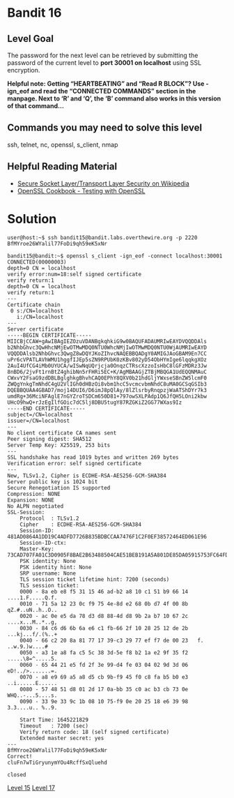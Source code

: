 <h1>Bandit 16</h1>

<h2 id="level-goal">Level Goal</h2>
<p>The password for the next level can be retrieved by submitting the
password of the current level to <strong>port 30001 on localhost</strong> using
SSL encryption.</p>

<p><strong>Helpful note: Getting “HEARTBEATING” and “Read R BLOCK”? Use
-ign_eof and read the “CONNECTED COMMANDS” section in the manpage.
Next to ‘R’ and ‘Q’, the ‘B’ command also works in this version of
that command…</strong></p>

<h2 id="commands-you-may-need-to-solve-this-level">Commands you may need to solve this level</h2>
<p>ssh, telnet, nc, openssl, s_client, nmap</p>

<h2 id="helpful-reading-material">Helpful Reading Material</h2>
<ul>
  <li><a href="https://en.wikipedia.org/wiki/Secure_Socket_Layer">Secure Socket Layer/Transport Layer Security on Wikipedia</a></li>
  <li><a href="https://www.feistyduck.com/library/openssl-cookbook/online/ch-testing-with-openssl.html">OpenSSL Cookbook - Testing with OpenSSL</a></li>
</ul>


<h1>Solution</h1>

```
user@host:~$ ssh bandit15@bandit.labs.overthewire.org -p 2220
BfMYroe26WYalil77FoDi9qh59eK5xNr

bandit15@bandit:~$ openssl s_client -ign_eof -connect localhost:30001
CONNECTED(00000003)
depth=0 CN = localhost
verify error:num=18:self signed certificate
verify return:1
depth=0 CN = localhost
verify return:1
---
Certificate chain
 0 s:/CN=localhost
   i:/CN=localhost
---
Server certificate
-----BEGIN CERTIFICATE-----
MIICBjCCAW+gAwIBAgIEZOzuVDANBgkqhkiG9w0BAQUFADAUMRIwEAYDVQQDDAls
b2NhbGhvc3QwHhcNMjEwOTMwMDQ0NTU0WhcNMjIwOTMwMDQ0NTU0WjAUMRIwEAYD
VQQDDAlsb2NhbGhvc3QwgZ8wDQYJKoZIhvcNAQEBBQADgY0AMIGJAoGBAM9En7CC
uPr6cVPATLAVhWMU1hggfIJEp5sZN9RPUbK0zKBv802yD54ObHYmIge6lqqkgXOz
2AuI4UfCG4iMb0UYUCA/wISwNqUQrjcja0OnqzCTRscXzzoIsHbC8lGFzMDRz3Jw
8nBD6/2jvFt1rnBtZ4ghibNn5rFHRi5EC+K/AgMBAAGjZTBjMBQGA1UdEQQNMAuC
CWxvY2FsaG9zdDBLBglghkgBhvhCAQ0EPhY8QXV0b21hdGljYWxseSBnZW5lcmF0
ZWQgYnkgTmNhdC4gU2VlIGh0dHBzOi8vbm1hcC5vcmcvbmNhdC8uMA0GCSqGSIb3
DQEBBQUAA4GBAD7/moj14DUI6/D6imJ8pQlAy/8lZlsrbyRnqpzjWaATShDYr7k3
umdRg+36MciNFAglE7nGYZroTSDCm650D81+797owSXLPAdp1Q6JfQH5LOni2kbw
UHcO9hwQ+rJzEgIlfGOic7dC5lj8DBU5tugY87RZGKiZ2GG77WXas9Iz
-----END CERTIFICATE-----
subject=/CN=localhost
issuer=/CN=localhost
---
No client certificate CA names sent
Peer signing digest: SHA512
Server Temp Key: X25519, 253 bits
---
SSL handshake has read 1019 bytes and written 269 bytes
Verification error: self signed certificate
---
New, TLSv1.2, Cipher is ECDHE-RSA-AES256-GCM-SHA384
Server public key is 1024 bit
Secure Renegotiation IS supported
Compression: NONE
Expansion: NONE
No ALPN negotiated
SSL-Session:
    Protocol  : TLSv1.2
    Cipher    : ECDHE-RSA-AES256-GCM-SHA384
    Session-ID: 481AD0864A1DD19C4ADFD7726B835BDBCCAA7476F1C2F0EF38572464ED061E96
    Session-ID-ctx:
    Master-Key: 73CAD707FA01C3D0905F8BAE2B63488504CAE51BEB191A5A801DE85DA05915753FC64FDD7568DE510152590ECC057051
    PSK identity: None
    PSK identity hint: None
    SRP username: None
    TLS session ticket lifetime hint: 7200 (seconds)
    TLS session ticket:
    0000 - 8a eb e8 f5 31 15 46 ad-b2 a8 10 c1 51 b9 66 14   ....1.F.....Q.f.
    0010 - 71 5a 12 23 0c f9 75 4e-8d e2 68 0b d7 4f 00 8b   qZ.#..uN..h..O..
    0020 - ac 0e e5 da 78 d3 d8 88-4d d8 9b 2a b7 10 67 2c   ....x...M..*..g,
    0030 - 84 c6 d6 6b 6a e6 c1 fb-66 2f 10 28 25 12 de 2b   ...kj...f/.(%..+
    0040 - 66 c2 20 8a 81 77 17 39-c3 29 77 ef f7 de 00 23   f. ..w.9.)w....#
    0050 - a3 1e a8 fa c5 5c 38 3d-5e f8 b2 1a e2 9f 35 f2   .....\8=^.....5.
    0060 - 65 44 21 e5 fd 2f 3e 99-d4 fe 03 04 02 9d 3d 06   eD!../>.......=.
    0070 - a8 e9 69 a5 a8 d5 cb 9b-f9 45 f0 c8 fa b5 b0 e3   ..i......E......
    0080 - 57 48 51 d8 01 2d 17 0a-bb 35 c0 ac b3 cb 73 0e   WHQ..-...5....s.
    0090 - 33 9e 33 9c 1b 08 10 75-f9 0e 20 25 18 e6 39 98   3.3....u.. %..9.

    Start Time: 1645221829
    Timeout   : 7200 (sec)
    Verify return code: 18 (self signed certificate)
    Extended master secret: yes
---
BfMYroe26WYalil77FoDi9qh59eK5xNr
Correct!
cluFn7wTiGryunymYOu4RcffSxQluehd

closed
```

<a href="bandit/tasks/bandit15.md">Level 15</a>
<a href="bandit/tasks/bandit17.md">Level 17</a>
